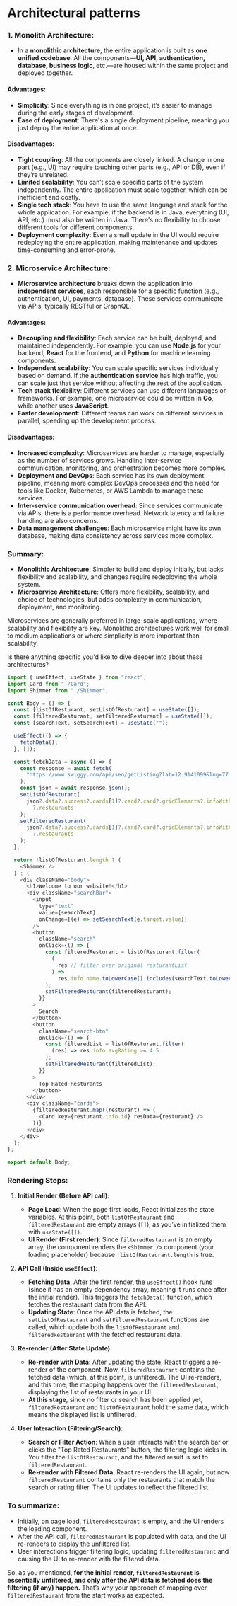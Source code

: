 # Architectural patterns

### 1. **Monolith Architecture**:
- In a **monolithic architecture**, the entire application is built as **one unified codebase**. All the components—**UI, API, authentication, database, business logic**, etc.—are housed within the same project and deployed together.
  
#### Advantages:
- **Simplicity**: Since everything is in one project, it’s easier to manage during the early stages of development.
- **Ease of deployment**: There's a single deployment pipeline, meaning you just deploy the entire application at once.
  
#### Disadvantages:
- **Tight coupling**: All the components are closely linked. A change in one part (e.g., UI) may require touching other parts (e.g., API or DB), even if they’re unrelated.
- **Limited scalability**: You can’t scale specific parts of the system independently. The entire application must scale together, which can be inefficient and costly.
- **Single tech stack**: You have to use the same language and stack for the whole application. For example, if the backend is in Java, everything (UI, API, etc.) must also be written in Java. There's no flexibility to choose different tools for different components.
- **Deployment complexity**: Even a small update in the UI would require redeploying the entire application, making maintenance and updates time-consuming and error-prone.

### 2. **Microservice Architecture**:
- **Microservice architecture** breaks down the application into **independent services**, each responsible for a specific function (e.g., authentication, UI, payments, database). These services communicate via APIs, typically RESTful or GraphQL.

#### Advantages:
- **Decoupling and flexibility**: Each service can be built, deployed, and maintained independently. For example, you can use **Node.js** for your backend, **React** for the frontend, and **Python** for machine learning components.
- **Independent scalability**: You can scale specific services individually based on demand. If the **authentication service** has high traffic, you can scale just that service without affecting the rest of the application.
- **Tech stack flexibility**: Different services can use different languages or frameworks. For example, one microservice could be written in **Go**, while another uses **JavaScript**.
- **Faster development**: Different teams can work on different services in parallel, speeding up the development process.
  
#### Disadvantages:
- **Increased complexity**: Microservices are harder to manage, especially as the number of services grows. Handling inter-service communication, monitoring, and orchestration becomes more complex.
- **Deployment and DevOps**: Each service has its own deployment pipeline, meaning more complex DevOps processes and the need for tools like Docker, Kubernetes, or AWS Lambda to manage these services.
- **Inter-service communication overhead**: Since services communicate via APIs, there is a performance overhead. Network latency and failure handling are also concerns.
- **Data management challenges**: Each microservice might have its own database, making data consistency across services more complex.

### Summary:
- **Monolithic Architecture**: Simpler to build and deploy initially, but lacks flexibility and scalability, and changes require redeploying the whole system.
- **Microservice Architecture**: Offers more flexibility, scalability, and choice of technologies, but adds complexity in communication, deployment, and monitoring.

Microservices are generally preferred in large-scale applications, where scalability and flexibility are key. Monolithic architectures work well for small to medium applications or where simplicity is more important than scalability.

Is there anything specific you'd like to dive deeper into about these architectures?

```js
import { useEffect, useState } from "react";
import Card from "./Card";
import Shimmer from "./Shimmer";

const Body = () => {
  const [listOfResturant, setListOfResturant] = useState([]);
  const [filteredResturant, setFilteredResturant] = useState([]);
  const [searchText, setSearchText] = useState("");

  useEffect(() => {
    fetchData();
  }, []);

  const fetchData = async () => {
    const response = await fetch(
      "https://www.swiggy.com/api/seo/getListing?lat=12.9141099&lng=77.6371518&isDineoutCollection=false"
    );
    const json = await response.json();
    setListOfResturant(
      json?.data?.success?.cards[1]?.card?.card?.gridElements?.infoWithStyle
        ?.restaurants
    );
    setFilteredResturant(
      json?.data?.success?.cards[1]?.card?.card?.gridElements?.infoWithStyle
        ?.restaurants
    );
  };

  return !listOfResturant.length ? (
    <Shimmer />
  ) : (
    <div className="body">
      <h1>Welcome to our website!</h1>
      <div className="searchBar">
        <input
          type="text"
          value={searchText}
          onChange={(e) => setSearchText(e.target.value)}
        />
        <button
          className="search"
          onClick={() => {
            const filteredResturant = listOfResturant.filter(
              (
                res // filter over original resturantList
              ) =>
                res.info.name.toLowerCase().includes(searchText.toLowerCase())
            );
            setFilteredResturant(filteredResturant);
          }}
        >
          Search
        </button>
        <button
          className="search-btn"
          onClick={() => {
            const filteredList = listOfResturant.filter(
              (res) => res.info.avgRating >= 4.5
            );
            setFilteredResturant(filteredList);
          }}
        >
          Top Rated Resturants
        </button>
      </div>
      <div className="cards">
        {filteredResturant.map((resturant) => (
          <Card key={resturant.info.id} resData={resturant} />
        ))}
      </div>
    </div>
  );
};

export default Body;
```
### Rendering Steps:

1. **Initial Render (Before API call)**:
   - **Page Load**: When the page first loads, React initializes the state variables. At this point, both `listOfRestaurant` and `filteredRestaurant` are empty arrays (`[]`), as you’ve initialized them with `useState([])`.
   - **UI Render (First render)**: Since `filteredRestaurant` is an empty array, the component renders the `<Shimmer />` component (your loading placeholder) because `!listOfRestaurant.length` is true.

2. **API Call (Inside `useEffect`)**:
   - **Fetching Data**: After the first render, the `useEffect()` hook runs (since it has an empty dependency array, meaning it runs once after the initial render). This triggers the `fetchData()` function, which fetches the restaurant data from the API.
   - **Updating State**: Once the API data is fetched, the `setListOfRestaurant` and `setFilteredRestaurant` functions are called, which update both the `listOfRestaurant` and `filteredRestaurant` with the fetched restaurant data.

3. **Re-render (After State Update)**:
   - **Re-render with Data**: After updating the state, React triggers a re-render of the component. Now, `filteredRestaurant` contains the fetched data (which, at this point, is unfiltered). The UI re-renders, and this time, the mapping happens over the `filteredRestaurant`, displaying the list of restaurants in your UI.
   - **At this stage**, since no filter or search has been applied yet, `filteredRestaurant` and `listOfRestaurant` hold the same data, which means the displayed list is unfiltered.

4. **User Interaction (Filtering/Search)**:
   - **Search or Filter Action**: When a user interacts with the search bar or clicks the "Top Rated Restaurants" button, the filtering logic kicks in. You filter the `listOfRestaurant`, and the filtered result is set to `filteredRestaurant`.
   - **Re-render with Filtered Data**: React re-renders the UI again, but now `filteredRestaurant` contains only the restaurants that match the search or rating filter. The UI updates to reflect the filtered list.

### To summarize:
- Initially, on page load, `filteredRestaurant` is empty, and the UI renders the loading component.
- After the API call, `filteredRestaurant` is populated with data, and the UI re-renders to display the unfiltered list.
- User interactions trigger filtering logic, updating `filteredRestaurant` and causing the UI to re-render with the filtered data.

So, as you mentioned, **for the initial render, `filteredRestaurant` is essentially unfiltered, and only after the API data is fetched does the filtering (if any) happen.** That’s why your approach of mapping over `filteredRestaurant` from the start works as expected.